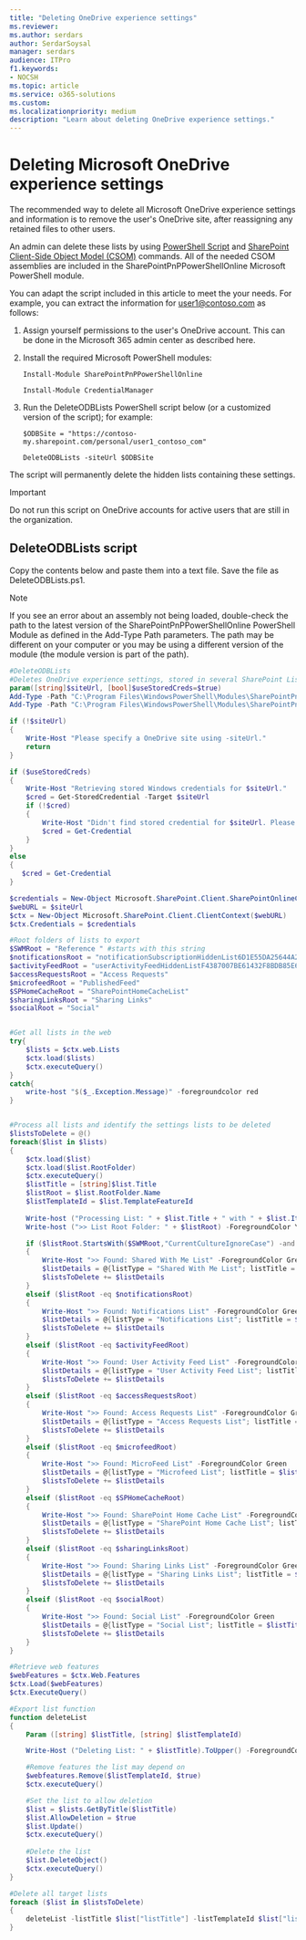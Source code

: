 ```yaml
---
title: "Deleting OneDrive experience settings"
ms.reviewer: 
ms.author: serdars
author: SerdarSoysal
manager: serdars
audience: ITPro
f1.keywords:
- NOCSH
ms.topic: article
ms.service: o365-solutions
ms.custom: 
ms.localizationpriority: medium
description: "Learn about deleting OneDrive experience settings."
---
```


# Deleting Microsoft OneDrive experience settings

The recommended way to delete all Microsoft OneDrive experience settings and information is to remove the user's OneDrive site, after reassigning any retained files to other users.

An admin can delete these lists by using [PowerShell Script](/powershell/module/microsoft.powershell.core/about/about_scripts?view=powershell-7.2&preserve-view=true) and [SharePoint Client-Side Object Model (CSOM)](/sharepoint/dev/sp-add-ins/complete-basic-operations-using-sharepoint-client-library-code) commands. All of the needed CSOM assemblies are included in the SharePointPnPPowerShellOnline Microsoft PowerShell module.

You can adapt the script included in this article to meet the your needs. For example, you can extract the information for user1@contoso.com as follows:

1.	Assign yourself permissions to the user's OneDrive account. This can be done in the Microsoft 365 admin center as described here.

2.  Install the required Microsoft PowerShell modules:

    `Install-Module SharePointPnPPowerShellOnline`

    `Install-Module CredentialManager`

3.	Run the DeleteODBLists PowerShell script below (or a customized version of the script); for example:

    `$ODBSite = "https://contoso-my.sharepoint.com/personal/user1_contoso_com"`

    `DeleteODBLists -siteUrl $ODBSite`

The script will permanently delete the hidden lists containing these settings. 
  
> [!IMPORTANT]
> Do not run this script on OneDrive accounts for active users that are still in the organization. 

## DeleteODBLists script
Copy the contents below and paste them into a text file. Save the file as DeleteODBLists.ps1.

> [!NOTE]
> If you see an error about an assembly not being loaded, double-check the path to the latest version of the SharePointPnPPowerShellOnline PowerShell Module as defined in the Add-Type Path parameters. The path may be different on your computer or you may be using a different version of the module (the module version is part of the path).

```powershell
#DeleteODBLists
#Deletes OneDrive experience settings, stored in several SharePoint Lists
param([string]$siteUrl, [bool]$useStoredCreds=$true)
Add-Type -Path "C:\Program Files\WindowsPowerShell\Modules\SharePointPnPPowerShellOnline\2.26.1805.0\Microsoft.SharePoint.Client.dll"
Add-Type -Path "C:\Program Files\WindowsPowerShell\Modules\SharePointPnPPowerShellOnline\2.26.1805.0\Microsoft.SharePoint.Client.Runtime.dll"

if (!$siteUrl)
{
    Write-Host "Please specify a OneDrive site using -siteUrl."
    return
}

if ($useStoredCreds)
{
    Write-Host "Retrieving stored Windows credentials for $siteUrl."
    $cred = Get-StoredCredential -Target $siteUrl
    if (!$cred)
    {
        Write-Host "Didn't find stored credential for $siteUrl. Please provide credentials to connect."
        $cred = Get-Credential
    }
}
else
{
   $cred = Get-Credential
}

$credentials = New-Object Microsoft.SharePoint.Client.SharePointOnlineCredentials($cred.UserName,$cred.Password)
$webURL = $siteUrl
$ctx = New-Object Microsoft.SharePoint.Client.ClientContext($webURL)
$ctx.Credentials = $credentials

#Root folders of lists to export
$SWMRoot = "Reference " #starts with this string
$notificationsRoot = "notificationSubscriptionHiddenList6D1E55DA25644A22"
$activityFeedRoot = "userActivityFeedHiddenListF4387007BE61432F8BDB85E6"
$accessRequestsRoot = "Access Requests"
$microfeedRoot = "PublishedFeed"
$SPHomeCacheRoot = "SharePointHomeCacheList"
$sharingLinksRoot = "Sharing Links"
$socialRoot = "Social"


#Get all lists in the web
try{
    $lists = $ctx.web.Lists
    $ctx.load($lists)
    $ctx.executeQuery()
}
catch{
	write-host "$($_.Exception.Message)" -foregroundcolor red
}


#Process all lists and identify the settings lists to be deleted
$listsToDelete = @()
foreach($list in $lists)
{
    $ctx.load($list)
    $ctx.load($list.RootFolder)
    $ctx.executeQuery()
    $listTitle = [string]$list.Title
    $listRoot = $list.RootFolder.Name
    $listTemplateId = $list.TemplateFeatureId
    
    Write-host ("Processing List: " + $list.Title + " with " + $list.ItemCount + " items").ToUpper() -ForegroundColor Yellow
    Write-host (">> List Root Folder: " + $listRoot) -ForegroundColor Yellow

    if ($listRoot.StartsWith($SWMRoot,"CurrentCultureIgnoreCase") -and $list.ItemCount -ge 1)
    {
        Write-Host ">> Found: Shared With Me List" -ForegroundColor Green
        $listDetails = @{listType = "Shared With Me List"; listTitle = $listTitle; listRoot = $listRoot; listTemplateId = $listTemplateId}
        $listsToDelete += $listDetails
    }
    elseif ($listRoot -eq $notificationsRoot)
    {
        Write-Host ">> Found: Notifications List" -ForegroundColor Green
        $listDetails = @{listType = "Notifications List"; listTitle = $listTitle; listRoot = $listRoot; listTemplateId = $listTemplateId}
        $listsToDelete += $listDetails
    }
    elseif ($listRoot -eq $activityFeedRoot)
    {
        Write-Host ">> Found: User Activity Feed List" -ForegroundColor Green
        $listDetails = @{listType = "User Activity Feed List"; listTitle = $listTitle; listRoot = $listRoot; listTemplateId = $listTemplateId}
        $listsToDelete += $listDetails
    }
    elseif ($listRoot -eq $accessRequestsRoot)
    {
        Write-Host ">> Found: Access Requests List" -ForegroundColor Green
        $listDetails = @{listType = "Access Requests List"; listTitle = $listTitle; listRoot = $listRoot; listTemplateId = $listTemplateId}
        $listsToDelete += $listDetails
    }
    elseif ($listRoot -eq $microfeedRoot)
    {
        Write-Host ">> Found: MicroFeed List" -ForegroundColor Green
        $listDetails = @{listType = "Microfeed List"; listTitle = $listTitle; listRoot = $listRoot; listTemplateId = $listTemplateId}
        $listsToDelete += $listDetails
    }
    elseif ($listRoot -eq $SPHomeCacheRoot)
    {
        Write-Host ">> Found: SharePoint Home Cache List" -ForegroundColor Green
        $listDetails = @{listType = "SharePoint Home Cache List"; listTitle = $listTitle; listRoot = $listRoot; listTemplateId = $listTemplateId}
        $listsToDelete += $listDetails
    }
    elseif ($listRoot -eq $sharingLinksRoot)
    {
        Write-Host ">> Found: Sharing Links List" -ForegroundColor Green
        $listDetails = @{listType = "Sharing Links List"; listTitle = $listTitle; listRoot = $listRoot; listTemplateId = $listTemplateId}
        $listsToDelete += $listDetails
    }
    elseif ($listRoot -eq $socialRoot)
    {
        Write-Host ">> Found: Social List" -ForegroundColor Green
        $listDetails = @{listType = "Social List"; listTitle = $listTitle; listRoot = $listRoot; listTemplateId = $listTemplateId}
        $listsToDelete += $listDetails
    }
}

#Retrieve web features
$webFeatures = $ctx.Web.Features 
$ctx.Load($webFeatures)
$ctx.ExecuteQuery()

#Export list function
function deleteList
{
    Param ([string] $listTitle, [string] $listTemplateId)

    Write-Host ("Deleting List: " + $listTitle).ToUpper() -ForegroundColor Red

    #Remove features the list may depend on
    $webfeatures.Remove($listTemplateId, $true)
    $ctx.executeQuery()

    #Set the list to allow deletion
	$list = $lists.GetByTitle($listTitle)
    $list.AllowDeletion = $true
    $list.Update()
    $ctx.executeQuery()
    
    #Delete the list    
    $list.DeleteObject()
    $ctx.executeQuery()
}

#Delete all target lists
foreach ($list in $listsToDelete)
{
    deleteList -listTitle $list["listTitle"] -listTemplateId $list["listTemplateId"]
}
```

